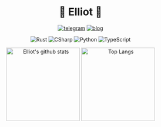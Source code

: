 <h1 align="center">🦀 Elliot 🐍</h1>

<div align="center">

[![telegram](https://img.shields.io/badge/telegram-D14836?color=2CA5E0&style=for-the-badge&logo=telegram&logoColor=white)](https://t.me/elliot_xu)
[![blog](https://img.shields.io/badge/Blog-%23FFA500.svg?&style=for-the-badge&logo=rss&logoColor=white)](https://elliot00.com)

</div>

<p align="center">
  <img alt="Rust" src="https://img.shields.io/badge/rust-%23000000.svg?&style=for-the-badge&logo=rust&logoColor=white" />
  <img alt="CSharp" src="https://img.shields.io/badge/c%23%20-%23239120.svg?&style=for-the-badge&logo=c-sharp&logoColor=white" />
  <img alt="Python" src="https://img.shields.io/badge/python%20-%2314354C.svg?&style=for-the-badge&logo=python&logoColor=white" />
  <img alt="TypeScript" src="https://img.shields.io/badge/typescript-%23007ACC.svg?&style=for-the-badge&logo=typescript&logoColor=white" />
</p>

<p align="center">
<img height="200" alt="Elliot's github stats" src="https://github-readme-stats.vercel.app/api?username=Eliot00&show_icons=true&theme=dracula&include_all_commits=true" />
<img height="200" alt="Top Langs" src="https://github-readme-stats.vercel.app/api/top-langs/?username=Eliot00&theme=dracula" />
</p>
